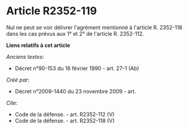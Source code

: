 # Article R2352-119

Nul ne peut se voir délivrer l'agrément mentionné à l'article R. 2352-118 dans les cas prévus aux 1° et 2° de l'article R.
2352-112.

**Liens relatifs à cet article**

_Anciens textes_:

  - Décret n°90-153 du 16 février 1990 - art. 27-1 (Ab)

_Créé par_:

  - Décret n°2009-1440 du 23 novembre 2009 - art.

_Cite_:

  - Code de la défense. - art. R2352-112 (V)
  - Code de la défense. - art. R2352-118 (V)
